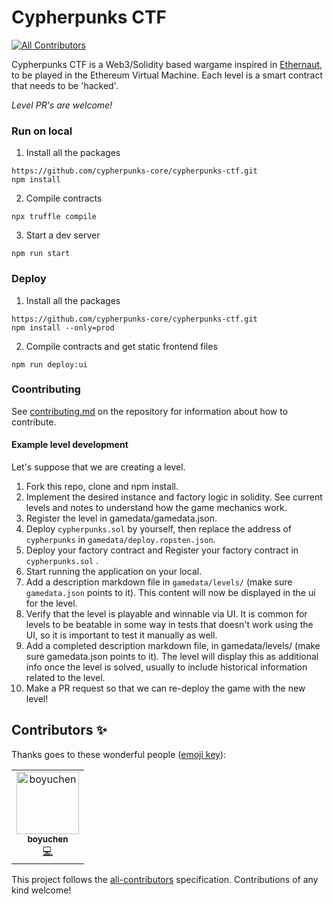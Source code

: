 # Cypherpunks CTF
[![All Contributors](https://img.shields.io/badge/all_contributors-1-orange.svg?style=flat-square)](#contributors)

<p>Cypherpunks CTF is a Web3/Solidity based wargame inspired in <a href="https://ethernaut.openzeppelin.com" target="_blank" rel="noopener noreferred">Ethernaut</a>, to be played in the Ethereum Virtual Machine. Each level is a smart contract that needs to be 'hacked'.</p>

*Level PR's are welcome!*

### Run on local

1. Install all the packages
```
https://github.com/cypherpunks-core/cypherpunks-ctf.git
npm install
```
2. Compile contracts
```
npx truffle compile
```
3. Start a dev server
```
npm run start
```

### Deploy

1. Install all the packages
```
https://github.com/cypherpunks-core/cypherpunks-ctf.git
npm install --only=prod
```
2. Compile contracts and get static frontend files
```
npm run deploy:ui
```

### Coontributing
See [contributing.md](https://github.com/cypherpunks-core/cypherpunks-ctf/blob/dev/contributing.md) on the repository for information about how to contribute.

#### Example level development

Let's suppose that we are creating a level.

1. Fork this repo, clone and npm install.
2. Implement the desired instance and factory logic in solidity. See current levels and notes to understand how the game mechanics work.
3. Register the level in gamedata/gamedata.json.
4. Deploy `cypherpunks.sol` by yourself, then replace the address of `cypherpunks` in `gamedata/deploy.ropsten.json`.
5. Deploy your factory contract and Register your factory contract in `cypherpunks.sol` .
6. Start running the application on your local. 
7. Add a description markdown file in `gamedata/levels/` (make sure `gamedata.json` points to it). This content will now be displayed in the ui for the level.
8. Verify that the level is playable and winnable via UI. It is common for levels to be beatable in some way in tests that doesn't work using the UI, so it is important to test it manually as well.
9. Add a completed description markdown file, in gamedata/levels/ (make sure gamedata.json points to it). The level will display this as additional info once the level is solved, usually to include historical information related to the level.
10. Make a PR request so that we can re-deploy the game with the new level!

## Contributors ✨

Thanks goes to these wonderful people ([emoji key](https://allcontributors.org/docs/en/emoji-key)):

<!-- ALL-CONTRIBUTORS-LIST:START - Do not remove or modify this section -->
<!-- prettier-ignore -->
<table>
  <tr>
    <td align="center"><a href="https://github.com/boyuchen0224"><img src="https://avatars2.githubusercontent.com/u/26523039?v=4" width="100px;" alt="boyuchen"/><br /><sub><b>boyuchen</b></sub></a><br /><a href="https://github.com/cypherpunks-core/cypherpunks-ctf/commits?author=boyuchen0224" title="Code">💻</a></td>
  </tr>
</table>

<!-- ALL-CONTRIBUTORS-LIST:END -->

This project follows the [all-contributors](https://github.com/all-contributors/all-contributors) specification. Contributions of any kind welcome!